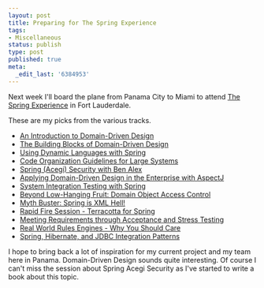 ```yaml
---
layout: post
title: Preparing for The Spring Experience
tags:
- Miscellaneous
status: publish
type: post
published: true
meta:
  _edit_last: '6384953'
---
```

<p>Next week I'll board the plane from Panama City to Miami to attend <a href="http://www.thespringexperience.com">The Spring Experience</a> in Fort Lauderdale.</p>

<p>These are my picks from the various tracks.</p>

<ul>
<li><a href="http://www.thespringexperience.com/speaker_topic_view.jsp?topicId=258">An Introduction to Domain-Driven Design</a></li>

<li><a href="http://www.thespringexperience.com/speaker_topic_view.jsp?topicId=243">The Building Blocks of Domain-Driven Design</a></li>

<li><a href="http://www.thespringexperience.com/speaker_topic_view.jsp?topicId=222">Using Dynamic Languages with Spring</a></li>

<li><a href="http://www.thespringexperience.com/speaker_topic_view.jsp?topicId=224">Code Organization Guidelines for Large Systems</a></li>

<li><a href="http://www.thespringexperience.com/speaker_topic_view.jsp?topicId=267">Spring (Acegi) Security with Ben Alex</a></li>

<li><a href="http://www.thespringexperience.com/speaker_topic_view.jsp?topicId=253">Applying Domain-Driven Design in the Enterprise with AspectJ</a></li>

<li><a href="http://www.thespringexperience.com/speaker_topic_view.jsp?topicId=220">System Integration Testing with Spring</a></li>

<li><a href="http://www.thespringexperience.com/speaker_topic_view.jsp?topicId=232">Beyond Low-Hanging Fruit: Domain Object Access Control</a></li>

<li><a href="http://www.thespringexperience.com/speaker_topic_view.jsp?topicId=245">Myth Buster: Spring is XML Hell!</a></li>

<li><a href="http://www.thespringexperience.com/speaker_topic_view.jsp?topicId=291">Rapid Fire Session - Terracotta for Spring</a></li>

<li><a href="http://www.thespringexperience.com/speaker_topic_view.jsp?topicId=274">Meeting Requirements through Acceptance and Stress Testing</a></li>

<li><a href="http://www.thespringexperience.com/speaker_topic_view.jsp?topicId=275">Real World Rules Engines - Why You Should Care</a></li>

<li><a href="http://www.thespringexperience.com/speaker_topic_view.jsp?topicId=276">Spring, Hibernate, and JDBC Integration Patterns</a></li>
</ul>

<p>I hope to bring back a lot of inspiration for my current project and my team here in Panama. Domain-Driven Design sounds quite interesting. Of course I can't miss the session about Spring Acegi Security as I've started to write a book about this topic.
</p>
